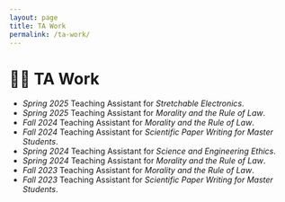 ```yaml
---
layout: page
title: TA Work
permalink: /ta-work/
---
```


# 👨‍🏫 TA Work
- *Spring 2025* Teaching Assistant for <em>Stretchable Electronics</em>. 
- *Spring 2025* Teaching Assistant for <em>Morality and the Rule of Law</em>. 
- *Fall 2024* Teaching Assistant for <em>Morality and the Rule of Law</em>.
- *Fall 2024* Teaching Assistant for <em>Scientific Paper Writing for Master Students</em>.
- *Spring 2024* Teaching Assistant for <em>Science and Engineering Ethics</em>. 
- *Spring 2024* Teaching Assistant for <em>Morality and the Rule of Law</em>. 
- *Fall 2023* Teaching Assistant for <em>Morality and the Rule of Law</em>. 
- *Fall 2023* Teaching Assistant for <em>Scientific Paper Writing for Master Students</em>. 


